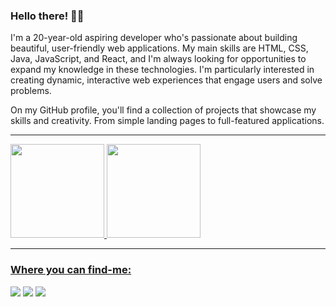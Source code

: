 <div align="left">
<h3>Hello there! 👋🏽</h3>
<p>I'm a 20-year-old aspiring developer who's passionate about building beautiful, user-friendly web applications. My main skills are HTML, CSS, Java, JavaScript, and React, and I'm always looking for opportunities to expand my knowledge in these technologies. I'm particularly interested in creating dynamic, interactive web experiences that engage users and solve problems.</p>

<p>On my GitHub profile, you'll find a collection of projects that showcase my skills and creativity. From simple landing pages to full-featured applications.</p>
</div>
<hr>
<div align="left">
  <a href="https://github.com/JhonatanTeotonio">
  <img height="150em" src="https://github-readme-stats.vercel.app/api?username=JhonatanTeotonio&show_icons=true&theme=dark&include_all_commits=true&count_private=true"/>
  <img height="150em" src="https://github-readme-stats.vercel.app/api/top-langs/?username=JhonatanTeotonio&layout=compact&langs_count=7&theme=dark"/>
</div>

<hr> 

<div align="left">
<h3>Where you can find-me: </h3>
  <a href="https://www.linkedin.com/in/jhonatanteotonio/" target="_blank"><img src="https://img.shields.io/badge/LinkedIn-0077B5?style=for-the-badge&logo=linkedin&logoColor=white" target="_blank"></a>
  <a href="https://www.instagram.com/jho.teotonio/" target="_blank"><img src="https://img.shields.io/badge/-Instagram-%23E4405F?style=for-the-badge&logo=instagram&logoColor=white" target="_blank"></a>
 	<a href="mailto:jhonatanteotonio@gmail.com" target="_blank"><img src="https://img.shields.io/badge/Gmail-D14836?style=for-the-badge&logo=gmail&logoColor=white" target="_blank"></a>
</div>
